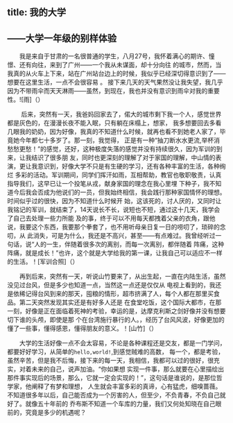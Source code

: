 
title: 我的大学
---



## ——大学一年级的别样体验
&#8194;&#8194;&#8194;&#8194;我是来自于甘肃的一名很普通的学生，八月27号，我怀着满心的期许、憧憬、还有向往，来到了广州——一个我从未谋面，却十分向往
的城市，然而，当我真的从火车上下来，站在广州站台边上的时候，我似乎已经深切得意识到了——想要在这里生活，一点不会很容易 。
接下来几天的天气果然没让我失望，我几乎因为不带雨伞而天天淋雨——虽然，到现在，我也并没有意识到雨伞对我的重要性。![雨]（）

&#8194;&#8194;&#8194;&#8194; 后来，突然有一天，我爸妈回家去了，偌大的城市剩下我一个人，感觉世界都是灰色的，在漫漫长夜不能入眠，只有躺在床榻上，想家，
我多想要回去多看几眼我的奶奶，因为好像，我真的不知道什么时候，就再也看不到她老人家了，毕竟她今年都七十多岁了。那一刻，我觉得，
正是有一种“抽刀断水水更流,举杯消愁愁更愁！”的感觉，还好，这种极度失落的感觉并没有持续很久，因为军训的到来，让我结识了很多朋
友，同时也更深刻的理解了对于家国的理解，中山情的表演，更让我意识到，好像大学不只是有生硬的学习，还有各种丰富的生活，各种绚烂
多彩的活动。军训期间，同学们挥汗如雨，互相帮助，教官也敬职敬责，认真指导我们，这早已让一个投笔从戎，献身家国的理念在我心里埋
下种子，我不知道今后我会否成为他说们的一员，但我始终相信，我会践行那种家国情怀的理想。时间似乎过的很快，因为不知道什么时候开
始，这该死的，讨人厌的，又同时让我铭记的军训，就结束了，14天说长不长，说短也不短，通过这十几天，我学会了自己去处理一些力所能
及的事，终于可以不用每天都拽着父亲的衣角，跟他说，我要这个东西，我要那个拳套了，也不用听母亲日复一日的唠叨了，琐碎的念叨，从
此消失，可是为什么，我还是不高兴，甚至——有点难过。我曾经听过一句话，说“人的一生，伴随着很多次的离别，而每一次离别，都伴随着
阵痛，这种阵痛，就是成长！”也许，这个就是大学给我的第一课，让我自己可以适应不一样的生活。！[军训合照]（）

   &#8194;&#8194;&#8194;&#8194;再到后来，突然有一天，听说山竹要来了，从出生起，一直在内陆生活，虽然没见过台风，但是多少也知道一点，当然这一点还是仅仅从
电视上看到的，我还是依稀记得台风到来的那天，囤粮的情形，超市挤满了人，每个人都在那里买食品。第二天突然发现其实还是有好多人还是
在食堂吃饭，这个国际大都市，在那一刻，好像是正在面临着死神的考验，幸运的是，达摩克利斯之剑好像并没有想要切下谁的头颅，即使是那
个在台湾施行暴行的人。，经历了台风风波，好像更加的懂了一些事，懂得感恩，懂得朋友的意义。！[山竹]（）

   &#8194;&#8194;&#8194;&#8194;大学的生活好像一点不会太容易，不论是各种课程还是交友，都是一门学问，都要好好学习，从简单的`hello,world!`,到感觉贼难的高数，
每一个，都是考验，虽然辛苦，但是我不后悔，接下来的每一天，我相信，我都可以过的很好，很充实，对着未来的自己，说声加油。“你如果想
实现一件事，那么就要在心里描绘出那件事实现后的场景，那么，它就一定会实现的！”，这句话是谁说的，是那位哲学家，他阐释了有梦和理想，
人生就会丰富多彩的真谛，心有猛虎，细嗅蔷薇。不知道很多年以后，自己能否成为一个厉害的人，但至少，不负青春，不负自己就好了。就像五十年前的
乔布斯不知道一个车库的力量，我们又何处知晓在自己眼前的，究竟是多少的机遇呢？

